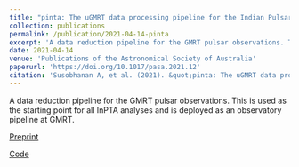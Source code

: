 ```yaml
---
title: "pinta: The uGMRT data processing pipeline for the Indian Pulsar Timing Array"
collection: publications
permalink: /publication/2021-04-14-pinta
excerpt: 'A data reduction pipeline for the GMRT pulsar observations. This is used as the starting point for all InPTA analyses and is deployed as an observatory pipeline at GMRT.'
date: 2021-04-14
venue: 'Publications of the Astronomical Society of Australia'
paperurl: 'https://doi.org/10.1017/pasa.2021.12'
citation: 'Susobhanan A, et al. (2021). &quot;pinta: The uGMRT data processing pipeline for the Indian Pulsar Timing Array.&quot; <i>PASA</i>. 38 e017.'
---
```

A data reduction pipeline for the GMRT pulsar observations. This is used as the starting point for all InPTA analyses and is deployed as an observatory pipeline at GMRT.

[Preprint](https://arxiv.org/abs/2007.02930)

[Code](https://github.com/abhisrkckl/pinta)
